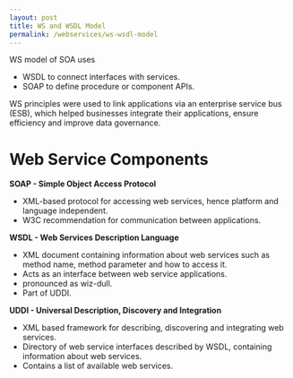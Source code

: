 ```yaml
---
layout: post
title: WS and WSDL Model
permalink: /webservices/ws-wsdl-model
---
```


WS model of SOA uses
- WSDL to connect interfaces with services.
- SOAP to define procedure or component APIs.

WS principles were used to link applications via an enterprise service bus (ESB), which helped businesses integrate their applications, ensure efficiency and improve data governance.


# Web Service Components
**SOAP - Simple Object Access Protocol**
- XML-based protocol for accessing web services, hence platform and language independent.
- W3C recommendation for communication between applications.

**WSDL - Web Services Description Language**
- XML document containing information about web services such as method name, method parameter and how to access it.
- Acts as an interface between web service applications.
- pronounced as wiz-dull.
- Part of UDDI.

**UDDI - Universal Description, Discovery and Integration**
- XML based framework for describing, discovering and integrating web services.
- Directory of web service interfaces described by WSDL, containing information about web services.
- Contains a list of available web services.

